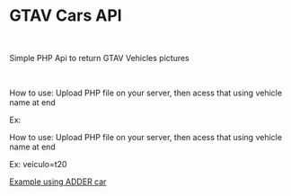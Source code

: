 
<h1>GTAV Cars API</h1><br >
<p>Simple PHP Api to return GTAV Vehicles pictures</p>


<br >

<p>How to use:
Upload PHP file on your server, then acess that using vehicle name at end

Ex:</p>


<p>How to use:
Upload PHP file on your server, then acess that using vehicle name at end

Ex: veiculo=t20</p>


<p><a href=http://bresodev.mygamesonline.org/gta/authh.php?veiculo=adder"> Example using ADDER car </a></p> <br >
